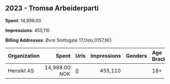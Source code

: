 ## 2023 - Tromsø Arbeiderparti 
**Spent**: 14,998.00

**Impressions**: 455,110

**Billing Addresses**: Øvre Slottsgate 17,Oslo,0157,NO

|Organization|Spent|Urls|Impressions|Genders|Age Brackets|Country Codes|
|:---|---:|:---|---:|:---|:---|:---|
|Hensikt AS|14,998.00 NOK|[0](https://www.snap.com/political-ads/asset/2220573d5097973da8a089251bca602d868f3343ca9962244ddba9e99e9cc90e?mediaType=png)|455,110||18+|norway|
